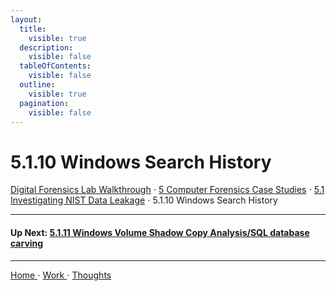 ```yaml
---
layout:
  title:
    visible: true
  description:
    visible: false
  tableOfContents:
    visible: false
  outline:
    visible: true
  pagination:
    visible: false
---
```


# 5.1.10 Windows Search History

[Digital Forensics Lab Walkthrough](../../) ⋅ [5 Computer Forensics Case Studies](../) ⋅ [5.1 Investigating NIST Data Leakage](./) ⋅ 5.1.10 Windows Search History

***

#### Up Next: [5.1.11 Windows Volume Shadow Copy Analysis/SQL database carving](5.1.11-windows-volume-shadow-copy-analysis-sql-database-carving.md)

***

[Home ](https://app.gitbook.com/o/0kO27okC5uVB9ALX3rho/s/036xtfEIzcEdGegONXWM/)⋅ [Work ](https://app.gitbook.com/o/0kO27okC5uVB9ALX3rho/s/WaFS755Q4sf02CxLcghQ/)⋅ [Thoughts](https://app.gitbook.com/o/0kO27okC5uVB9ALX3rho/s/s4QQPMntQ25hmJToKSOu/)
